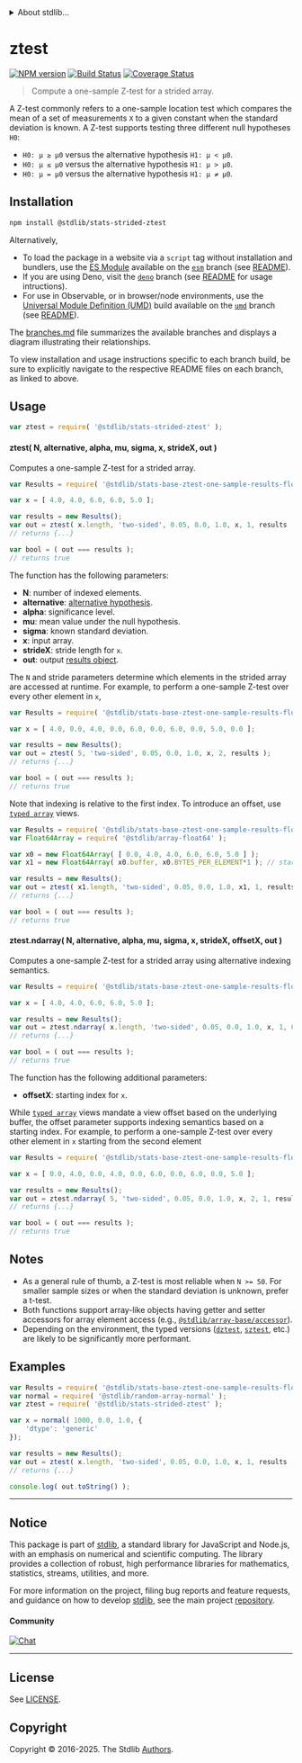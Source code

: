 <!--

@license Apache-2.0

Copyright (c) 2025 The Stdlib Authors.

Licensed under the Apache License, Version 2.0 (the "License");
you may not use this file except in compliance with the License.
You may obtain a copy of the License at

   http://www.apache.org/licenses/LICENSE-2.0

Unless required by applicable law or agreed to in writing, software
distributed under the License is distributed on an "AS IS" BASIS,
WITHOUT WARRANTIES OR CONDITIONS OF ANY KIND, either express or implied.
See the License for the specific language governing permissions and
limitations under the License.

-->

<!-- lint disable max-heading-length -->


<details>
  <summary>
    About stdlib...
  </summary>
  <p>We believe in a future in which the web is a preferred environment for numerical computation. To help realize this future, we've built stdlib. stdlib is a standard library, with an emphasis on numerical and scientific computation, written in JavaScript (and C) for execution in browsers and in Node.js.</p>
  <p>The library is fully decomposable, being architected in such a way that you can swap out and mix and match APIs and functionality to cater to your exact preferences and use cases.</p>
  <p>When you use stdlib, you can be absolutely certain that you are using the most thorough, rigorous, well-written, studied, documented, tested, measured, and high-quality code out there.</p>
  <p>To join us in bringing numerical computing to the web, get started by checking us out on <a href="https://github.com/stdlib-js/stdlib">GitHub</a>, and please consider <a href="https://opencollective.com/stdlib">financially supporting stdlib</a>. We greatly appreciate your continued support!</p>
</details>

# ztest

[![NPM version][npm-image]][npm-url] [![Build Status][test-image]][test-url] [![Coverage Status][coverage-image]][coverage-url] <!-- [![dependencies][dependencies-image]][dependencies-url] -->

> Compute a one-sample Z-test for a strided array.

<section class="intro">

A Z-test commonly refers to a one-sample location test which compares the mean of a set of measurements `X` to a given constant when the standard deviation is known. A Z-test supports testing three different null hypotheses `H0`:

-   `H0: μ ≥ μ0` versus the alternative hypothesis `H1: μ < μ0`.
-   `H0: μ ≤ μ0` versus the alternative hypothesis `H1: μ > μ0`.
-   `H0: μ = μ0` versus the alternative hypothesis `H1: μ ≠ μ0`.

</section>

<!-- /.intro -->

<section class="installation">

## Installation

```bash
npm install @stdlib/stats-strided-ztest
```

Alternatively,

-   To load the package in a website via a `script` tag without installation and bundlers, use the [ES Module][es-module] available on the [`esm`][esm-url] branch (see [README][esm-readme]).
-   If you are using Deno, visit the [`deno`][deno-url] branch (see [README][deno-readme] for usage intructions).
-   For use in Observable, or in browser/node environments, use the [Universal Module Definition (UMD)][umd] build available on the [`umd`][umd-url] branch (see [README][umd-readme]).

The [branches.md][branches-url] file summarizes the available branches and displays a diagram illustrating their relationships.

To view installation and usage instructions specific to each branch build, be sure to explicitly navigate to the respective README files on each branch, as linked to above.

</section>

<section class="usage">

## Usage

```javascript
var ztest = require( '@stdlib/stats-strided-ztest' );
```

#### ztest( N, alternative, alpha, mu, sigma, x, strideX, out )

Computes a one-sample Z-test for a strided array.

```javascript
var Results = require( '@stdlib/stats-base-ztest-one-sample-results-float64' );

var x = [ 4.0, 4.0, 6.0, 6.0, 5.0 ];

var results = new Results();
var out = ztest( x.length, 'two-sided', 0.05, 0.0, 1.0, x, 1, results );
// returns {...}

var bool = ( out === results );
// returns true
```

The function has the following parameters:

-   **N**: number of indexed elements.
-   **alternative**: [alternative hypothesis][@stdlib/stats/base/ztest/alternatives].
-   **alpha**: significance level.
-   **mu**: mean value under the null hypothesis.
-   **sigma**: known standard deviation.
-   **x**: input array.
-   **strideX**: stride length for `x`.
-   **out**: output [results object][@stdlib/stats/base/ztest/one-sample/results/float64].

The `N` and stride parameters determine which elements in the strided array are accessed at runtime. For example, to perform a one-sample Z-test over every other element in `x`,

```javascript
var Results = require( '@stdlib/stats-base-ztest-one-sample-results-float64' );

var x = [ 4.0, 0.0, 4.0, 0.0, 6.0, 0.0, 6.0, 0.0, 5.0, 0.0 ];

var results = new Results();
var out = ztest( 5, 'two-sided', 0.05, 0.0, 1.0, x, 2, results );
// returns {...}

var bool = ( out === results );
// returns true
```

Note that indexing is relative to the first index. To introduce an offset, use [`typed array`][mdn-typed-array] views.

<!-- eslint-disable stdlib/capitalized-comments -->

```javascript
var Results = require( '@stdlib/stats-base-ztest-one-sample-results-float64' );
var Float64Array = require( '@stdlib/array-float64' );

var x0 = new Float64Array( [ 0.0, 4.0, 4.0, 6.0, 6.0, 5.0 ] );
var x1 = new Float64Array( x0.buffer, x0.BYTES_PER_ELEMENT*1 ); // start at 2nd element

var results = new Results();
var out = ztest( x1.length, 'two-sided', 0.05, 0.0, 1.0, x1, 1, results );
// returns {...}

var bool = ( out === results );
// returns true
```

#### ztest.ndarray( N, alternative, alpha, mu, sigma, x, strideX, offsetX, out )

Computes a one-sample Z-test for a strided array using alternative indexing semantics.

```javascript
var Results = require( '@stdlib/stats-base-ztest-one-sample-results-float64' );

var x = [ 4.0, 4.0, 6.0, 6.0, 5.0 ];

var results = new Results();
var out = ztest.ndarray( x.length, 'two-sided', 0.05, 0.0, 1.0, x, 1, 0, results );
// returns {...}

var bool = ( out === results );
// returns true
```

The function has the following additional parameters:

-   **offsetX**: starting index for `x`.

While [`typed array`][mdn-typed-array] views mandate a view offset based on the underlying buffer, the offset parameter supports indexing semantics based on a starting index. For example, to perform a one-sample Z-test over every other element in `x` starting from the second element

```javascript
var Results = require( '@stdlib/stats-base-ztest-one-sample-results-float64' );

var x = [ 0.0, 4.0, 0.0, 4.0, 0.0, 6.0, 0.0, 6.0, 0.0, 5.0 ];

var results = new Results();
var out = ztest.ndarray( 5, 'two-sided', 0.05, 0.0, 1.0, x, 2, 1, results );
// returns {...}

var bool = ( out === results );
// returns true
```

</section>

<!-- /.usage -->

<section class="notes">

## Notes

-   As a general rule of thumb, a Z-test is most reliable when `N >= 50`. For smaller sample sizes or when the standard deviation is unknown, prefer a t-test.
-   Both functions support array-like objects having getter and setter accessors for array element access (e.g., [`@stdlib/array-base/accessor`][@stdlib/array/base/accessor]).
-   Depending on the environment, the typed versions ([`dztest`][@stdlib/stats/strided/dztest], [`sztest`][@stdlib/stats/strided/sztest], etc.) are likely to be significantly more performant.

</section>

<!-- /.notes -->

<section class="examples">

## Examples

<!-- eslint no-undef: "error" -->

```javascript
var Results = require( '@stdlib/stats-base-ztest-one-sample-results-float64' );
var normal = require( '@stdlib/random-array-normal' );
var ztest = require( '@stdlib/stats-strided-ztest' );

var x = normal( 1000, 0.0, 1.0, {
    'dtype': 'generic'
});

var results = new Results();
var out = ztest( x.length, 'two-sided', 0.05, 0.0, 1.0, x, 1, results );
// returns {...}

console.log( out.toString() );
```

</section>

<!-- /.examples -->

<section class="references">

</section>

<!-- /.references -->

<!-- Section for related `stdlib` packages. Do not manually edit this section, as it is automatically populated. -->

<section class="related">

</section>

<!-- /.related -->

<!-- Section for all links. Make sure to keep an empty line after the `section` element and another before the `/section` close. -->


<section class="main-repo" >

* * *

## Notice

This package is part of [stdlib][stdlib], a standard library for JavaScript and Node.js, with an emphasis on numerical and scientific computing. The library provides a collection of robust, high performance libraries for mathematics, statistics, streams, utilities, and more.

For more information on the project, filing bug reports and feature requests, and guidance on how to develop [stdlib][stdlib], see the main project [repository][stdlib].

#### Community

[![Chat][chat-image]][chat-url]

---

## License

See [LICENSE][stdlib-license].


## Copyright

Copyright &copy; 2016-2025. The Stdlib [Authors][stdlib-authors].

</section>

<!-- /.stdlib -->

<!-- Section for all links. Make sure to keep an empty line after the `section` element and another before the `/section` close. -->

<section class="links">

[npm-image]: http://img.shields.io/npm/v/@stdlib/stats-strided-ztest.svg
[npm-url]: https://npmjs.org/package/@stdlib/stats-strided-ztest

[test-image]: https://github.com/stdlib-js/stats-strided-ztest/actions/workflows/test.yml/badge.svg?branch=main
[test-url]: https://github.com/stdlib-js/stats-strided-ztest/actions/workflows/test.yml?query=branch:main

[coverage-image]: https://img.shields.io/codecov/c/github/stdlib-js/stats-strided-ztest/main.svg
[coverage-url]: https://codecov.io/github/stdlib-js/stats-strided-ztest?branch=main

<!--

[dependencies-image]: https://img.shields.io/david/stdlib-js/stats-strided-ztest.svg
[dependencies-url]: https://david-dm.org/stdlib-js/stats-strided-ztest/main

-->

[chat-image]: https://img.shields.io/gitter/room/stdlib-js/stdlib.svg
[chat-url]: https://app.gitter.im/#/room/#stdlib-js_stdlib:gitter.im

[stdlib]: https://github.com/stdlib-js/stdlib

[stdlib-authors]: https://github.com/stdlib-js/stdlib/graphs/contributors

[umd]: https://github.com/umdjs/umd
[es-module]: https://developer.mozilla.org/en-US/docs/Web/JavaScript/Guide/Modules

[deno-url]: https://github.com/stdlib-js/stats-strided-ztest/tree/deno
[deno-readme]: https://github.com/stdlib-js/stats-strided-ztest/blob/deno/README.md
[umd-url]: https://github.com/stdlib-js/stats-strided-ztest/tree/umd
[umd-readme]: https://github.com/stdlib-js/stats-strided-ztest/blob/umd/README.md
[esm-url]: https://github.com/stdlib-js/stats-strided-ztest/tree/esm
[esm-readme]: https://github.com/stdlib-js/stats-strided-ztest/blob/esm/README.md
[branches-url]: https://github.com/stdlib-js/stats-strided-ztest/blob/main/branches.md

[stdlib-license]: https://raw.githubusercontent.com/stdlib-js/stats-strided-ztest/main/LICENSE

[variance]: https://en.wikipedia.org/wiki/Variance

[@stdlib/stats/base/ztest/alternatives]: https://github.com/stdlib-js/stats-base-ztest-alternatives

[@stdlib/stats/base/ztest/one-sample/results/float64]: https://github.com/stdlib-js/stats-base-ztest-one-sample-results-float64

[@stdlib/array/base/accessor]: https://github.com/stdlib-js/array-base-accessor

[@stdlib/stats/strided/dztest]: https://github.com/stdlib-js/stats-strided-dztest

[@stdlib/stats/strided/sztest]: https://github.com/stdlib-js/stats-strided-sztest

[mdn-typed-array]: https://developer.mozilla.org/en-US/docs/Web/JavaScript/Reference/Global_Objects/TypedArray

</section>

<!-- /.links -->
